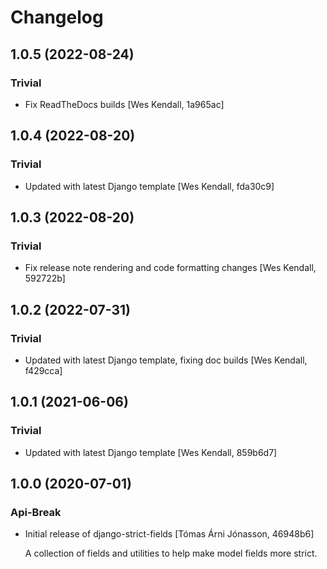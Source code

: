 # Changelog
## 1.0.5 (2022-08-24)
### Trivial
  - Fix ReadTheDocs builds [Wes Kendall, 1a965ac]

## 1.0.4 (2022-08-20)
### Trivial
  - Updated with latest Django template [Wes Kendall, fda30c9]

## 1.0.3 (2022-08-20)
### Trivial
  - Fix release note rendering and code formatting changes [Wes Kendall, 592722b]

## 1.0.2 (2022-07-31)
### Trivial
  - Updated with latest Django template, fixing doc builds [Wes Kendall, f429cca]

## 1.0.1 (2021-06-06)
### Trivial
  - Updated with latest Django template [Wes Kendall, 859b6d7]

## 1.0.0 (2020-07-01)
### Api-Break
  - Initial release of django-strict-fields [Tómas Árni Jónasson, 46948b6]

    A collection of fields and utilities to help make model fields more strict.

